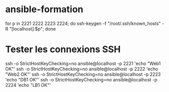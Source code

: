 # ansible-formation

for p in 2221 2222 2223 2224; do   ssh-keygen -f "/root/.ssh/known_hosts" -R "[localhost]:$p"; done



# Tester les connexions SSH
ssh -o StrictHostKeyChecking=no ansible@localhost -p 2221 'echo "Web1 OK"'
ssh -o StrictHostKeyChecking=no ansible@localhost -p 2222 'echo "Web2 OK"'
ssh -o StrictHostKeyChecking=no ansible@localhost -p 2223 'echo "DB1 OK"'
ssh -o StrictHostKeyChecking=no ansible@localhost -p 2224 'echo "LB1 OK"'